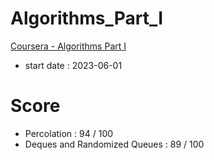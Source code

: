 # Algorithms_Part_I

[Coursera - Algorithms Part I](https://www.coursera.org/learn/algorithms-part1)

- start date : 2023-06-01

# Score

- Percolation : 94 / 100
- Deques and Randomized Queues : 89 / 100
